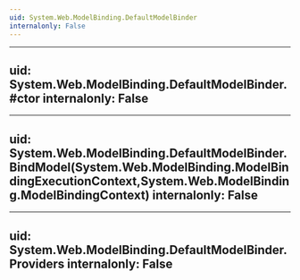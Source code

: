 ```yaml
---
uid: System.Web.ModelBinding.DefaultModelBinder
internalonly: False
---
```


---
uid: System.Web.ModelBinding.DefaultModelBinder.#ctor
internalonly: False
---

---
uid: System.Web.ModelBinding.DefaultModelBinder.BindModel(System.Web.ModelBinding.ModelBindingExecutionContext,System.Web.ModelBinding.ModelBindingContext)
internalonly: False
---

---
uid: System.Web.ModelBinding.DefaultModelBinder.Providers
internalonly: False
---
